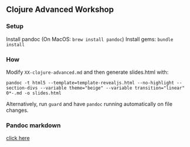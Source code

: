 ## Clojure Advanced Workshop

### Setup

Install pandoc (On MacOS: `brew install pandoc`)
Install gems: `bundle install`

### How

Modify `XX-clojure-advanced.md` and then generate slides.html with:

    pandoc -t html5 --template=template-revealjs.html --no-highlight --section-divs --variable theme="beige" --variable transition="linear" 0*-.md -o slides.html

Alternatively, run `guard` and have `pandoc` running automatically on file changes.

### Pandoc markdown

[click here](https://rmarkdown.rstudio.com/authoring_pandoc_markdown.html#images)
